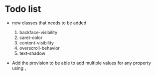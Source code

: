 # Todo list

- new classes that needs to be added

  1. backface-visibility
  2. caret-color
  3. content-visibility
  4. overscroll-behavior
  5. text-shadow

- Add the provision to be able to add multiple values for any property using `,`


